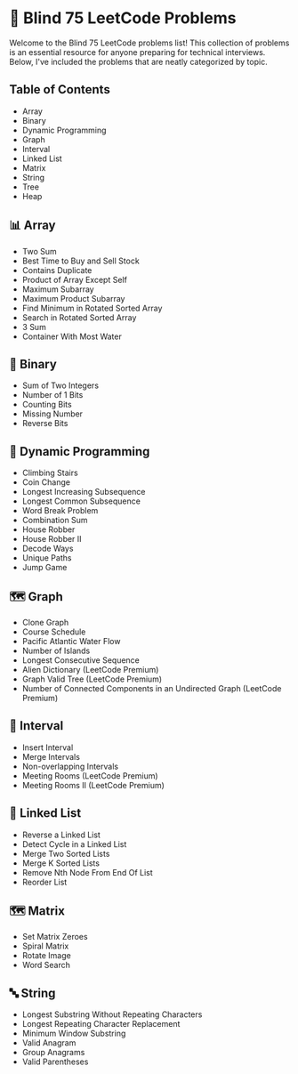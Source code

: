 # 🧠 Blind 75 LeetCode Problems

Welcome to the Blind 75 LeetCode problems list! This collection of 
problems is an essential resource for anyone preparing for technical
interviews. Below, I've included the problems that are neatly categorized by topic.

## Table of Contents
* Array
* Binary
* Dynamic Programming
* Graph
* Interval
* Linked List
* Matrix
* String
* Tree
* Heap

## 📊 Array
- Two Sum
- Best Time to Buy and Sell Stock
- Contains Duplicate
- Product of Array Except Self
- Maximum Subarray
- Maximum Product Subarray
- Find Minimum in Rotated Sorted Array
- Search in Rotated Sorted Array
- 3 Sum
- Container With Most Water
## 🔢 Binary
- Sum of Two Integers
- Number of 1 Bits
- Counting Bits
- Missing Number
- Reverse Bits
## 🧩 Dynamic Programming
- Climbing Stairs
- Coin Change
- Longest Increasing Subsequence
- Longest Common Subsequence
- Word Break Problem
- Combination Sum
- House Robber
- House Robber II
- Decode Ways
- Unique Paths
- Jump Game

## 🗺️ Graph
- Clone Graph
- Course Schedule
- Pacific Atlantic Water Flow
- Number of Islands
- Longest Consecutive Sequence
- Alien Dictionary (LeetCode Premium)
- Graph Valid Tree (LeetCode Premium)
- Number of Connected Components in an Undirected Graph (LeetCode Premium)

## 📅 Interval
- Insert Interval
- Merge Intervals
- Non-overlapping Intervals
- Meeting Rooms (LeetCode Premium)
- Meeting Rooms II (LeetCode Premium)

## 🔗 Linked List
- Reverse a Linked List
- Detect Cycle in a Linked List
- Merge Two Sorted Lists
- Merge K Sorted Lists
- Remove Nth Node From End Of List
- Reorder List

## 🗺️ Matrix
- Set Matrix Zeroes
- Spiral Matrix
- Rotate Image
- Word Search

## 🔤 String
- Longest Substring Without Repeating Characters
- Longest Repeating Character Replacement
- Minimum Window Substring
- Valid Anagram
- Group Anagrams
- Valid Parentheses

